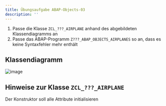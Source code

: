 ```yaml
---
title: Übungsaufgabe ABAP-Objects-03
description: ''
---
```


1. Passe die Klasse `ZCL_???_AIRPLANE` anhand des abgebildeten Klassendiagramms an
2. Passe das ABAP-Programm `Z???_ABAP_OBJECTS_AIRPLANES` so an, dass es keine Syntaxfehler mehr enthält

## Klassendiagramm
![image](https://user-images.githubusercontent.com/47243617/194851231-718c6c0d-6368-485a-91c3-c1aa7465ea1a.png)

## Hinweise zur Klasse `ZCL_???_AIRPLANE`
Der Konstruktor soll alle Attribute initialisieren

